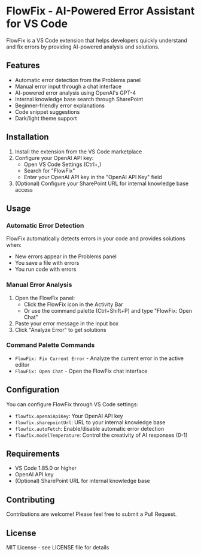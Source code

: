 # FlowFix - AI-Powered Error Assistant for VS Code

FlowFix is a VS Code extension that helps developers quickly understand and fix errors by providing AI-powered analysis and solutions.

## Features

- Automatic error detection from the Problems panel
- Manual error input through a chat interface
- AI-powered error analysis using OpenAI's GPT-4
- Internal knowledge base search through SharePoint
- Beginner-friendly error explanations
- Code snippet suggestions
- Dark/light theme support

## Installation

1. Install the extension from the VS Code marketplace
2. Configure your OpenAI API key:
   - Open VS Code Settings (Ctrl+,)
   - Search for "FlowFix"
   - Enter your OpenAI API key in the "OpenAI API Key" field
3. (Optional) Configure your SharePoint URL for internal knowledge base access

## Usage

### Automatic Error Detection

FlowFix automatically detects errors in your code and provides solutions when:
- New errors appear in the Problems panel
- You save a file with errors
- You run code with errors

### Manual Error Analysis

1. Open the FlowFix panel:
   - Click the FlowFix icon in the Activity Bar
   - Or use the command palette (Ctrl+Shift+P) and type "FlowFix: Open Chat"
2. Paste your error message in the input box
3. Click "Analyze Error" to get solutions

### Command Palette Commands

- `FlowFix: Fix Current Error` - Analyze the current error in the active editor
- `FlowFix: Open Chat` - Open the FlowFix chat interface

## Configuration

You can configure FlowFix through VS Code settings:

- `flowfix.openaiApiKey`: Your OpenAI API key
- `flowfix.sharepointUrl`: URL to your internal knowledge base
- `flowfix.autoFetch`: Enable/disable automatic error detection
- `flowfix.modelTemperature`: Control the creativity of AI responses (0-1)

## Requirements

- VS Code 1.85.0 or higher
- OpenAI API key
- (Optional) SharePoint URL for internal knowledge base

## Contributing

Contributions are welcome! Please feel free to submit a Pull Request.

## License

MIT License - see LICENSE file for details 